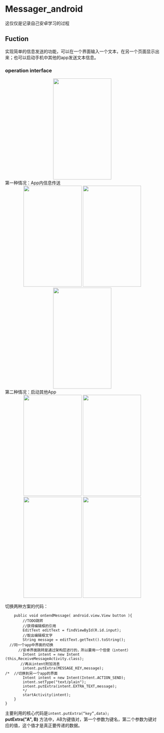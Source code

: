 # Messager_android  
这仅仅是记录自己安卓学习的过程  
## Fuction  
实现简单的信息发送的功能，可以在一个界面输入一个文本，在另一个页面显示出来；也可以启动手机中其他的app发送文本信息。  
### operation interface  
<div align="center">
<img src="https://ftp.bmp.ovh/imgs/2021/05/b8a60aeee21a04b0.png" height="330" width="190" > 
   </div>
第一种情况：App内信息传送  
<div align="center">
<img src="https://ftp.bmp.ovh/imgs/2021/05/9e47cf4dd7080f42.png" height="330" width="190" >
<img src="https://ftp.bmp.ovh/imgs/2021/05/9e47cf4dd7080f42.png" height="330" width="190" >
<img src="https://ftp.bmp.ovh/imgs/2021/05/c4b7680c9f26b7d8.png" height="330" width="190" >
  </div>
第二种情况：启动其他App  
 <div align="center">
<img src="https://ftp.bmp.ovh/imgs/2021/05/9e47cf4dd7080f42.png" height="330" width="190" >
<img src="https://ftp.bmp.ovh/imgs/2021/05/9e47cf4dd7080f42.png" height="330" width="190" >
<img src="https://ftp.bmp.ovh/imgs/2021/05/5874a36e2c0b7d2c.png" height="330" width="190" >
<img src="https://ftp.bmp.ovh/imgs/2021/05/e52c522de6577dcd.png" height="330" width="190" >
  </div>  
  
切换两种方案的代码：
```
    public void onSendMessage( android.view.View button ){
        //TODO跳转
        //获得编辑框的引用
        EditText editText = findViewById(R.id.input);
        //取出编辑框文字
        String message = editText.getText().toString();
  //同一个app中界面的切换
      //安卓界面跳转是通过架构层进行的，所以要用一个信使（intent）
        Intent intent = new Intent (this,ReceiveMessageActivity.class);
       //再从intent附加消息
        intent.putExtra(MESSAGE_KEY,message);
/*  //切换到另一个app的界面
        Intent intent = new Intent(Intent.ACTION_SEND);
        intent.setType("text/plain");
        intent.putExtra(intent.EXTRA_TEXT,message);
        */
        startActivity(intent);
    }
}
```
主要利用的核心代码是`intent.putExtra(“key”,data);`  
**putExtra("A", B)** 方法中，AB为键值对，第一个参数为键名，第二个参数为键对应的值，这个值才是真正要传递的数据。
